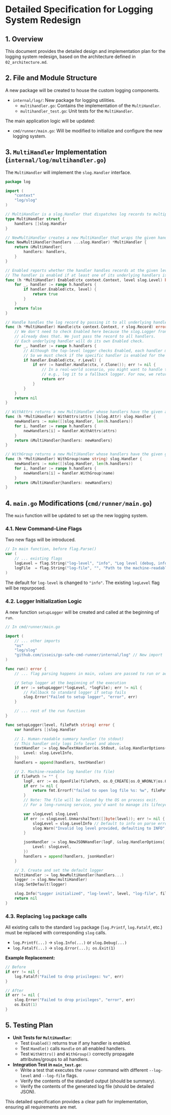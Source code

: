 # Detailed Specification for Logging System Redesign

## 1. Overview

This document provides the detailed design and implementation plan for the logging system redesign, based on the architecture defined in `02_architecture.md`.

## 2. File and Module Structure

A new package will be created to house the custom logging components.

- `internal/log/`: New package for logging utilities.
  - `multihandler.go`: Contains the implementation of the `MultiHandler`.
  - `multihandler_test.go`: Unit tests for the `MultiHandler`.

The main application logic will be updated:

- `cmd/runner/main.go`: Will be modified to initialize and configure the new logging system.

## 3. `MultiHandler` Implementation (`internal/log/multihandler.go`)

The `MultiHandler` will implement the `slog.Handler` interface.

```go
package log

import (
	"context"
	"log/slog"
)

// MultiHandler is a slog.Handler that dispatches log records to multiple handlers.
type MultiHandler struct {
	handlers []slog.Handler
}

// NewMultiHandler creates a new MultiHandler that wraps the given handlers.
func NewMultiHandler(handlers ...slog.Handler) *MultiHandler {
	return &MultiHandler{
		handlers: handlers,
	}
}

// Enabled reports whether the handler handles records at the given level.
// The handler is enabled if at least one of its underlying handlers is enabled.
func (h *MultiHandler) Enabled(ctx context.Context, level slog.Level) bool {
	for _, handler := range h.handlers {
		if handler.Enabled(ctx, level) {
			return true
		}
	}
	return false
}

// Handle handles the log record by passing it to all underlying handlers.
func (h *MultiHandler) Handle(ctx context.Context, r slog.Record) error {
	// We don't need to check Enabled here because the slog.Logger front-end
	// already does that. We just pass the record to all handlers.
	// Each underlying handler will do its own Enabled check.
	for _, handler := range h.handlers {
        // Although the top-level logger checks Enabled, each handler might have a different level.
        // So we must check if the specific handler is enabled for the record's level.
		if handler.Enabled(ctx, r.Level) {
			if err := handler.Handle(ctx, r.Clone()); err != nil {
				// In a real-world scenario, you might want to handle this error differently,
				// e.g., log it to a fallback logger. For now, we return the first error.
				return err
			}
		}
	}
	return nil
}

// WithAttrs returns a new MultiHandler whose handlers have the given attributes.
func (h *MultiHandler) WithAttrs(attrs []slog.Attr) slog.Handler {
	newHandlers := make([]slog.Handler, len(h.handlers))
	for i, handler := range h.handlers {
		newHandlers[i] = handler.WithAttrs(attrs)
	}
	return &MultiHandler{handlers: newHandlers}
}

// WithGroup returns a new MultiHandler whose handlers have the given group name.
func (h *MultiHandler) WithGroup(name string) slog.Handler {
	newHandlers := make([]slog.Handler, len(h.handlers))
	for i, handler := range h.handlers {
		newHandlers[i] = handler.WithGroup(name)
	}
	return &MultiHandler{handlers: newHandlers}
}
```

## 4. `main.go` Modifications (`cmd/runner/main.go`)

The `main` function will be updated to set up the new logging system.

### 4.1. New Command-Line Flags

Two new flags will be introduced.

```go
// In main function, before flag.Parse()
var (
    // ... existing flags
    logLevel = flag.String("log-level", "info", "Log level (debug, info, warn, error)")
    logFile  = flag.String("log-file", "", "Path to the machine-readable log file (JSON format). If empty, disabled.")
)
```
The default for `log-level` is changed to `"info"`. The existing `logLevel` flag will be repurposed.

### 4.2. Logger Initialization Logic

A new function `setupLogger` will be created and called at the beginning of `run`.

```go
// In cmd/runner/main.go

import (
    // ... other imports
    "os"
    "log/slog"
    "github.com/isseis/go-safe-cmd-runner/internal/log" // New import
)

func run() error {
    // ... flag parsing happens in main, values are passed to run or accessed globally

    // Setup logger at the beginning of the execution
    if err := setupLogger(*logLevel, *logFile); err != nil {
        // Fallback to standard logger if setup fails
        slog.Error("Failed to setup logger", "error", err)
    }

    // ... rest of the run function
}

func setupLogger(level, filePath string) error {
    var handlers []slog.Handler

    // 1. Human-readable summary handler (to stdout)
    // This handler only logs Info level and above.
    textHandler := slog.NewTextHandler(os.Stdout, &slog.HandlerOptions{
        Level: slog.LevelInfo,
    })
    handlers = append(handlers, textHandler)

    // 2. Machine-readable log handler (to file)
    if filePath != "" {
        logF, err := os.OpenFile(filePath, os.O_CREATE|os.O_WRONLY|os.O_TRUNC, 0644)
        if err != nil {
            return fmt.Errorf("failed to open log file %s: %w", filePath, err)
        }
        // Note: The file will be closed by the OS on process exit.
        // For a long-running service, you'd want to manage its lifecycle more carefully.

        var slogLevel slog.Level
        if err := slogLevel.UnmarshalText([]byte(level)); err != nil {
            slogLevel = slog.LevelInfo // Default to info on parse error
            slog.Warn("Invalid log level provided, defaulting to INFO", "provided", level)
        }

        jsonHandler := slog.NewJSONHandler(logF, &slog.HandlerOptions{
            Level: slogLevel,
        })
        handlers = append(handlers, jsonHandler)
    }

    // 3. Create and set the default logger
    multiHandler := log.NewMultiHandler(handlers...)
    logger := slog.New(multiHandler)
    slog.SetDefault(logger)

    slog.Info("Logger initialized", "log-level", level, "log-file", filePath)
    return nil
}
```

### 4.3. Replacing `log` package calls

All existing calls to the standard `log` package (`log.Printf`, `log.Fatalf`, etc.) must be replaced with corresponding `slog` calls.

- `log.Printf(...)` -> `slog.Info(...)` or `slog.Debug(...)`
- `log.Fatalf(...)` -> `slog.Error(...); os.Exit(1)`

**Example Replacement:**
```go
// Before
if err != nil {
    log.Fatalf("Failed to drop privileges: %v", err)
}

// After
if err != nil {
    slog.Error("Failed to drop privileges", "error", err)
    os.Exit(1)
}
```

## 5. Testing Plan

- **Unit Tests for `MultiHandler`**:
  - Test `Enabled()` returns true if any handler is enabled.
  - Test `Handle()` calls `Handle` on all enabled handlers.
  - Test `WithAttrs()` and `WithGroup()` correctly propagate attributes/groups to all handlers.
- **Integration Test in `main_test.go`**:
  - Write a test that executes the `runner` command with different `--log-level` and `--log-file` flags.
  - Verify the contents of the standard output (should be summary).
  - Verify the contents of the generated log file (should be detailed JSON).

This detailed specification provides a clear path for implementation, ensuring all requirements are met.
